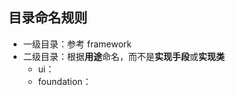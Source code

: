 
## 目录命名规则
*   一级目录：参考 framework
*   二级目录：根据**用途**命名，而不是**实现手段**或**实现类**
    *   ui：
    *   foundation：
